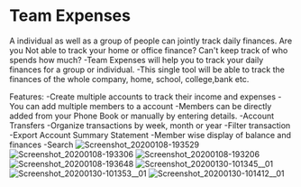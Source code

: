 # Team Expenses
A individual as well as a group of people can jointly track daily finances.
Are you Not able to track your home or office finance?
Can't keep track of who spends how much?
-Team Expenses will help you to track your daily finances for a group or individual.
-This single tool will be able to track the finances of the whole company, home, school, college,bank etc.

Features:
-Create multiple accounts to track their income and expenses
-You can add multiple members to a account
-Members can be directly added from your Phone Book or manually by entering details.
-Account Transfers
-Organize transactions by week, month or year
-Filter transaction
-Export Account Summary Statement
-Member wise display of balance and finances
-Search
![Screenshot_20200108-193529](https://user-images.githubusercontent.com/61444765/146357876-03e300aa-a99b-4a3b-8b66-3acef7dceb1c.jpg)
![Screenshot_20200108-193306](https://user-images.githubusercontent.com/61444765/146357916-5f90c3b8-4c10-47c1-a134-a0d18b0dde14.jpg)
![Screenshot_20200108-193206](https://user-images.githubusercontent.com/61444765/146357928-140a19f8-f499-4601-9946-df1e684fb5f6.jpg)
![Screenshot_20200108-193648](https://user-images.githubusercontent.com/61444765/146357945-2465c000-c82b-48fa-aec8-417451c61a76.jpg)
![Screenshot_20200130-101345__01](https://user-images.githubusercontent.com/61444765/146357951-a0bf41a0-ed8e-4984-9906-569184defc7a.jpg)
![Screenshot_20200130-101353__01](https://user-images.githubusercontent.com/61444765/146357964-d49492e6-9ff1-493e-bc50-02d3c33a227e.jpg)
![Screenshot_20200130-101412__01](https://user-images.githubusercontent.com/61444765/146357970-c4e99066-9217-4ea8-927b-a0ea7c98239a.jpg)

